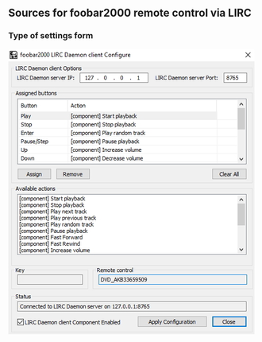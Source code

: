 ## Sources for foobar2000 remote control via LIRC

### Type of settings form
![Вид плагина](f2k.jpg)
